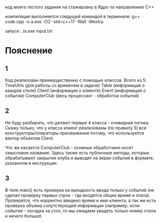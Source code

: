 код моего тестого задания на стажировку в Ядро по направлению С++

компиляция выполняется следущей командой в терминале:
g++ code.cpp -o a.exe -O2 -std=c++17 -Wall -Wextra

запуск:
./a.exe input.txt

# Пояснение

## 1
Код реализован преимущественно с помощью классов. Всего из 5: 
TimeUtils (для работы со временем в задаче)
Table (информация о каждом столе)
Client (информация о клиенте)
Event (информация о событии)
ComputerClub (весь процессинг - обработка событий)

## 2
Не буду разбирать, что делают первые 4 класса - очевидная логика. Скажу только, что у класса клиент реализованы (по правилу 5) все конструкторы/операторы присваивания потому, что используется вектор объектов Client.

Что же касается ComputerClub - оснвные обработчики носят смысловое название. Здесь также есть публичные методы, которые обрабатывают закрытие клуба и выводят на экран события в формате, указанном в инструкции.

## 3 
В теле main() есть проверка на валидность ввода только у событий (не сделал проверку первых строк - где воодятся общее время и плата). Проверятся, что корректно введено время и имя клиента, а так же есть проверка объема сопутствующей информации (например, если событие - посадка за стол, то мы ожидаем увидеть только номер стола и ничего больше)